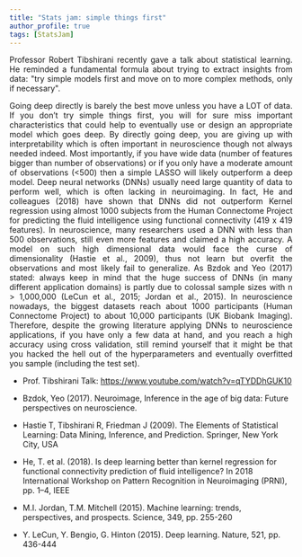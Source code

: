 ```yaml
---
title: "Stats jam: simple things first"
author_profile: true
tags: [StatsJam]
---
```


<p align="justify">
Professor Robert Tibshirani recently gave a talk about statistical learning. 
He reminded a fundamental formula about trying to extract insights from data: 
"try simple models first and move on to more complex methods, only if necessary".
</p>
<p align="justify">
Going deep directly is barely the best move unless you have a LOT of data. 
If you don’t try simple things first, you will for sure miss important characteristics that could help
to eventually use or design an appropriate model which goes deep. By directly going deep, you are giving up 
with interpretability which is often important in neuroscience though not always needed indeed. 
Most importantly, if you have wide data (number of features bigger than number of observations) 
or if you only have a moderate amount of observations (<500) then a simple LASSO will likely outperform a deep model. 
Deep neural networks (DNNs) usually need large quantity of data to perform well, which is often lacking in neuroimaging. 
In fact, He and colleagues (2018) have shown that DNNs did not outperform Kernel regression using almost 1000 
subjects from the Human Connectome Project for predicting the fluid intelligence using functional 
connectivity (419 x 419 features). In neuroscience, many researchers used a DNN 
with less than 500 observations, still even more features and claimed a high accuracy. 
A model on such high dimensional data would face the curse of dimensionality (Hastie et al., 2009), 
thus not learn but overfit the observations and most likely fail to generalize. As Bzdok and Yeo (2017) stated: always keep in mind 
that the huge success of DNNs (in many different application domains) is partly due to colossal sample sizes with 
n > 1,000,000 (LeCun et al., 2015; Jordan et al., 2015). In neuroscience nowadays, the biggest datasets reach about 
1000 participants (Human Connectome Project) to about 10,000 participants (UK Biobank Imaging). Therefore, despite the 
growing literature applying DNNs to neuroscience applications, if you have only a few data at hand, 
and you reach a high accuracy using cross validation, still remind yourself that it might be that you hacked the hell out 
of the hyperparameters and eventually overfitted you sample (including the test set).
</p>


* Prof. Tibshirani Talk: https://www.youtube.com/watch?v=qTYDDhGUK10
  
* Bzdok, Yeo (2017). Neuroimage, Inference in the age of big data: Future perspectives on neuroscience. 

* Hastie T, Tibshirani R, Friedman J (2009). The Elements of Statistical Learning: Data Mining, Inference, and Prediction. Springer, New York City, USA

* He, T. et al. (2018). Is deep learning better than kernel regression for functional connectivity prediction of fluid 
intelligence? In 2018 International Workshop on Pattern Recognition in Neuroimaging (PRNI), pp. 1–4, IEEE

* M.I. Jordan, T.M. Mitchell (2015). Machine learning: trends, perspectives, and prospects. Science, 349, pp. 255-260

* Y. LeCun, Y. Bengio, G. Hinton (2015). Deep learning. Nature, 521, pp. 436-444

